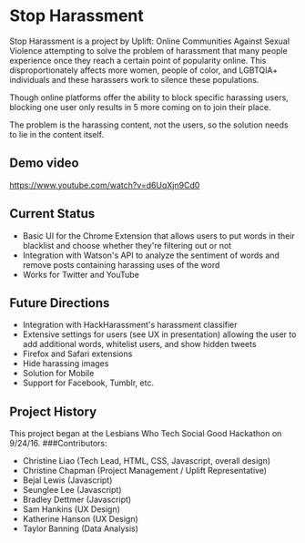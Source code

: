 # Stop Harassment

Stop Harassment is a project by Uplift: Online Communities Against Sexual Violence attempting to solve the problem of harassment
that many people experience once they reach a certain point of popularity online.  This disproportionately affects more women, people of color, and LGBTQIA+ individuals and these harassers work to silence these populations.

Though online platforms offer the ability to block specific harassing users, blocking one user only results in 5 more coming on to join
their place.

The problem is the harassing content, not the users, so the solution needs to lie in the content itself.

## Demo video
https://www.youtube.com/watch?v=d6UqXjn9Cd0

## Current Status
* Basic UI for the Chrome Extension that allows users to put words in their blacklist and choose whether they're filtering out or not
* Integration with Watson's API to analyze the sentiment of words and remove posts containing harassing uses of the word
* Works for Twitter and YouTube

## Future Directions
* Integration with HackHarassment's harassment classifier
* Extensive settings for users (see UX in presentation) allowing the user to add additional words, whitelist users, and show hidden tweets
* Firefox and Safari extensions
* Hide harassing images
* Solution for Mobile
* Support for Facebook, Tumblr, etc.

## Project History
This project began at the Lesbians Who Tech Social Good Hackathon on 9/24/16.
###Contributors:
* Christine Liao (Tech Lead, HTML, CSS, Javascript, overall design)
* Christine Chapman (Project Management / Uplift Representative)
* Bejal Lewis (Javascript)
* Seunglee Lee (Javascript)
* Bradley Dettmer (Javascript)
* Sam Hankins (UX Design)
* Katherine Hanson (UX Design)
* Taylor Banning (Data Analysis)
